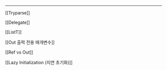 ---

[[Tryparse]]

[[Delegate]]

[[ListT]]

[[Out 출력 전용 매개변수]]

[[Ref vs Out]]

[[Lazy Initialization (지연 초기화)]]